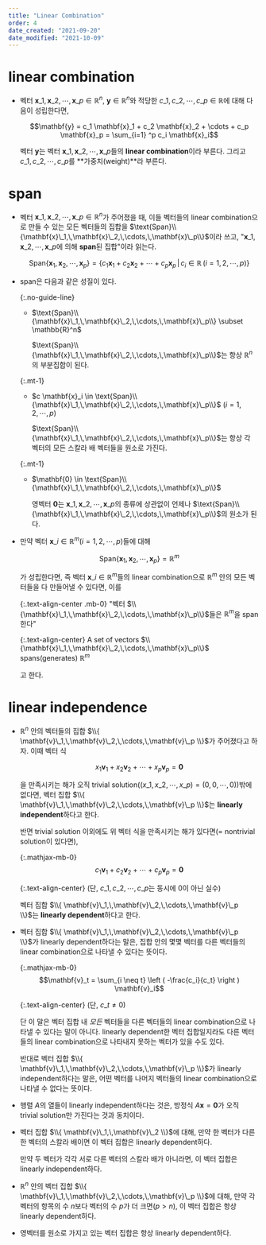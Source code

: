 ```yaml
---
title: "Linear Combination"
order: 4
date_created: "2021-09-20"
date_modified: "2021-10-09"
---
```


# linear combination

<ul class="no-guide-line">

<li><div markdown="block">

벡터 $\mathbf{x}\_1,\,\mathbf{x}\_2,\,\cdots,\,\mathbf{x}\_p \in \mathbb{R}^n$, $\mathbf{y} \in \mathbb{R}^n$와 적당한 $c\_1,\,c\_2,\,\cdots,\,c\_p \in \mathbb{R}$에 대해 다음이 성립한다면,

$$\mathbf{y} = c_1 \mathbf{x}_1 + c_2 \mathbf{x}_2 + \cdots + c_p \mathbf{x}_p = \sum_{i=1} ^p c_i \mathbf{x}_i$$

벡터 $\mathbf{y}$는 벡터 $\mathbf{x}\_1,\,\mathbf{x}\_2,\,\cdots,\,\mathbf{x}\_p$들의 **linear combination**이라 부른다. 그리고 $c\_1,\,c\_2,\,\cdots,\,c\_p$를 **가중치(weight)**라 부른다.

</div></li>

</ul>

# span

<ul class="no-guide-line">

<li><div markdown="block">

벡터 $\mathbf{x}\_1,\,\mathbf{x}\_2,\,\cdots,\,\mathbf{x}\_p \in \mathbb{R}^n$가 주어졌을 때, 이들 벡터들의 linear combination으로 만들 수 있는 모든 벡터들의 집합을 $\text{Span}\\{\mathbf{x}\_1,\,\mathbf{x}\_2,\,\cdots,\,\mathbf{x}\_p\\}$이라 쓰고, "$\mathbf{x}\_1,\,\mathbf{x}\_2,\,\cdots,\,\mathbf{x}\_p$에 의해 **span**된 집합"이라 읽는다.

$$\text{Span}\{\mathbf{x}_1,\,\mathbf{x}_2,\,\cdots,\,\mathbf{x}_p\} = \{c_1 \mathbf{x}_1 + c_2 \mathbf{x}_2 + \cdots + c_p \mathbf{x}_p \,|\, c_i \in \mathbb{R}\,(i = 1,\,2,\,\cdots,\,p)\}$$

</div></li>

<li><div markdown="block">

span은 다음과 같은 성질이 있다.

{:.no-guide-line}
- $\text{Span}\\{\mathbf{x}\_1,\,\mathbf{x}\_2,\,\cdots,\,\mathbf{x}\_p\\} \subset \mathbb{R}^n$

  $\text{Span}\\{\mathbf{x}\_1,\,\mathbf{x}\_2,\,\cdots,\,\mathbf{x}\_p\\}$는 항상 $\mathbb{R}^n$의 부분집합이 된다.

{:.mt-1}
- $c \mathbf{x}_i \in \text{Span}\\{\mathbf{x}\_1,\,\mathbf{x}\_2,\,\cdots,\,\mathbf{x}\_p\\}$ ($i = 1,\,2,\,\cdots,\,p$)

  $\text{Span}\\{\mathbf{x}\_1,\,\mathbf{x}\_2,\,\cdots,\,\mathbf{x}\_p\\}$는 항상 각 벡터의 모든 스칼라 배 벡터들을 원소로 가진다.

{:.mt-1}
- $\mathbf{0} \in \text{Span}\\{\mathbf{x}\_1,\,\mathbf{x}\_2,\,\cdots,\,\mathbf{x}\_p\\}$

  영벡터 $\mathbf{0}$는 $\mathbf{x}\_1,\,\mathbf{x}\_2,\,\cdots,\,\mathbf{x}\_p$의 종류에 상관없이 언제나 $\text{Span}\\{\mathbf{x}\_1,\,\mathbf{x}\_2,\,\cdots,\,\mathbf{x}\_p\\}$의 원소가 된다.

</div></li>

<li><div markdown="block">

만약 벡터 $\mathbf{x}\_i \in \mathbb{R}^m$($i = 1,\,2,\,\cdots,\,p$)들에 대해

$$\text{Span}\{\mathbf{x}_1,\,\mathbf{x}_2,\,\cdots,\,\mathbf{x}_p\} = \mathbb{R}^m$$

가 성립한다면, 즉 벡터 $\mathbf{x}\_i \in \mathbb{R}^m$들의 linear combination으로 $\mathbb{R}^m$ 안의 모든 벡터들을 다 만들어낼 수 있다면, 이를

{:.text-align-center .mb-0}
"벡터 $\\{\mathbf{x}\_1,\,\mathbf{x}\_2,\,\cdots,\,\mathbf{x}\_p\\}$들은 $\mathbb{R}^m$을 span한다"

{:.text-align-center}
A set of vectors $\\{\mathbf{x}\_1,\,\mathbf{x}\_2,\,\cdots,\,\mathbf{x}\_p\\}$ spans(generates) $\mathbb{R}^m$

고 한다.

</div></li>

</ul>

# linear independence

<ul class="no-guide-line">

<li><div markdown="block">

$\mathbb{R}^n$ 안의 벡터들의 집합 $\\{ \mathbf{v}\_1,\,\mathbf{v}\_2,\,\cdots,\,\mathbf{v}\_p \\}$가 주어졌다고 하자. 이때 벡터 식

$$x_1 \mathbf{v}_1 + x_2 \mathbf{v}_2 + \cdots + x_p \mathbf{v}_p = \mathbf{0}$$

을 만족시키는 해가 오직 trivial solution($(x\_1,\,x\_2,\,\cdots,\,x\_p) = (0,\,0,\,\cdots,\,0)$)밖에 없다면, 벡터 집합 $\\{ \mathbf{v}\_1,\,\mathbf{v}\_2,\,\cdots,\,\mathbf{v}\_p \\}$는 **linearly independent**하다고 한다.

반면 trivial solution 이외에도 위 벡터 식을 만족시키는 해가 있다면(= nontrivial solution이 있다면),

{:.mathjax-mb-0}
$$c_1 \mathbf{v}_1 + c_2 \mathbf{v}_2 + \cdots + c_p \mathbf{v}_p = \mathbf{0}$$

{:.text-align-center}
(단, $c\_1,\,c\_2,\,\cdots,\,c\_p$는 동시에 0이 아닌 실수)

벡터 집합 $\\{ \mathbf{v}\_1,\,\mathbf{v}\_2,\,\cdots,\,\mathbf{v}\_p \\}$는 **linearly dependent**하다고 한다.

</div></li>

<li><div markdown="block">

벡터 집합 $\\{ \mathbf{v}\_1,\,\mathbf{v}\_2,\,\cdots,\,\mathbf{v}\_p \\}$가 linearly dependent하다는 말은, 집합 안의 몇몇 벡터를 다른 벡터들의 linear combination으로 나타낼 수 있다는 뜻이다.

{:.mathjax-mb-0}
$$\mathbf{v}_t = \sum_{i \neq t} \left ( -\frac{c_i}{c_t} \right ) \mathbf{v}_i$$

{:.text-align-center}
(단, $c\_t \neq 0$)

단 이 말은 벡터 집합 내 *모든* 벡터들을 다른 벡터들의 linear combination으로 나타낼 수 있다는 말이 아니다. linearly dependent한 벡터 집합일지라도 다른 벡터들의 linear combination으로 나타내지 못하는 벡터가 있을 수도 있다.

반대로 벡터 집합 $\\{ \mathbf{v}\_1,\,\mathbf{v}\_2,\,\cdots,\,\mathbf{v}\_p \\}$가 linearly independent하다는 말은, 어떤 벡터를 나머지 벡터들의 linear combination으로 나타낼 수 없다는 뜻이다.

</div></li>

<li><div markdown="block">

행렬 $A$의 열들이 linearly independent하다는 것은, 방정식 $A\mathbf{x} = \mathbf{0}$가 오직 trivial solution만 가진다는 것과 동치이다.

</div></li>

<li><div markdown="block">

벡터 집합 $\\{ \mathbf{v}\_1,\,\mathbf{v}\_2 \\}$에 대해, 만약 한 벡터가 다른 한 벡터의 스칼라 배이면 이 벡터 집합은 linearly dependent하다.

만약 두 벡터가 각각 서로 다른 벡터의 스칼라 배가 아니라면, 이 벡터 집합은 linearly independent하다.

</div></li>

<li><div markdown="block">

$\mathbb{R}^n$ 안의 벡터 집합 $\\{ \mathbf{v}\_1,\,\mathbf{v}\_2,\,\cdots,\,\mathbf{v}\_p \\}$에 대해, 만약 각 벡터의 항목의 수 $n$보다 벡터의 수 $p$가 더 크면($p > n$), 이 벡터 집합은 항상 linearly dependent하다.

</div></li>

<li><div markdown="block">

영벡터를 원소로 가지고 있는 벡터 집합은 항상 linearly dependent하다.

</div></li>

</ul>